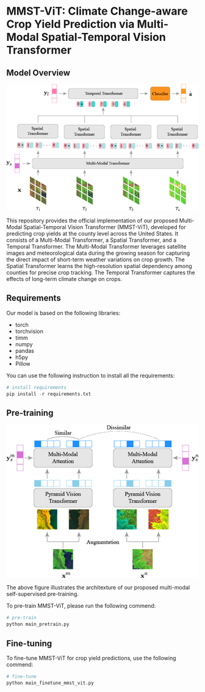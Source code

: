 # MMST-ViT: Climate Change-aware Crop Yield Prediction via Multi-Modal Spatial-Temporal Vision Transformer

## Model Overview

![mmst-vit-arch](./input/mmst-vit-arch.png)



This repository provides the official implementation of our proposed Multi-Modal Spatial-Temporal Vision Transformer (MMST-ViT), developed for predicting crop yields at the county level across the United States. It consists of a Multi-Modal Transformer, a Spatial Transformer, and a Temporal Transformer. The Multi-Modal Transformer leverages satellite images and meteorological data during the growing season for capturing the direct impact of short-term weather variations on crop growth. The Spatial Transformer learns the high-resolution spatial dependency among counties for precise crop tracking. The Temporal Transformer captures the effects of long-term climate change on crops.



## Requirements

Our model is based on the following libraries:

- torch
- torchvision
- timm
- numpy
- pandas
- h5py
- Pillow

You can use the following instruction to install all the requirements:

```python
# install requirements
pip install -r requirements.txt
```



## Pre-training

![method-pvt-simclr](./input/method-pvt-simclr.png)



The above figure illustrates the architexture of our proposed multi-modal self-supervised pre-training.

 To pre-train MMST-ViT, please run the following commend:

```python
# pre-train
python main_pretrain.py
```



## Fine-tuning

To fine-tune MMST-ViT for crop yield predictions, use the following commend:

```python
# fine-tune
python main_finetune_mmst_vit.py
```

